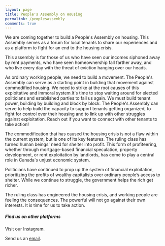 ```yaml
---
layout: page
title: People's Assembly on Housing
permalink: /peoplesassembly
comments: true
---
```


<div class="row justify-content-between">
<div class="col-md-8 pr-5">

<p>We are coming together to build a People's Assembly on housing. This Assembly serves as a forum for local tenants to share our experiences and as a platform to fight for an end to the housing crisis.</p>

<p>This assembly is for those of us who have seen our incomes siphoned away by rent payments, who have seen homeownership fall farther away, and who live every day with the threat of eviction hanging over our heads.
</p>

<p>As ordinary working people, we need to build a movement. The People's Assembly can serve as a starting point in building that movement against commodified housing. We need to strike at the root causes of this exploitative and immoral system.It's time to stop waiting around for elected politicians and established parties to fail us again. We must build tenant power, building by building and block by block. The People's Assembly can serve to help build the capacity to support tenants getting organized, to fight for control over their housing and to link up with other struggles against exploitation. Reach out if you want to connect with other tenants to take action!
</p>

<p>The commodification that has caused the housing crisis is not a flaw within the current system, but is one of its key features. The ruling class has turned human beings' need for shelter into profit. This form of profiteering, whether through mortgage-based financial speculation, property development, or rent exploitation by landlords, has come to play a central role in Canada's unjust economic system.</p>

<p>Politicians have continued to prop up the system of financial exploitation, prioritizing the profits of wealthy capitalists over ordinary people’s access to shelter. While we continue to struggle, the government helps the rich get richer.</p>

<p>The ruling class has engineered the housing crisis, and working people are feeling the consequences. The powerful will not go against their own interests. It is time for us to take action.</p>

</div>

<div class="col-md-4">

<div class="sticky-top sticky-top-80">
<h5>Find us on other platforms</h5>

<p>Visit our <a href="https://www.instagram.com/anti.imperialist.alliance/">Instagram</a>.</p>

<p>Send us an <a href="mailto:peoplesassembly613@protonmail.com">email</a>.</p>

</div>
</div>
</div>
